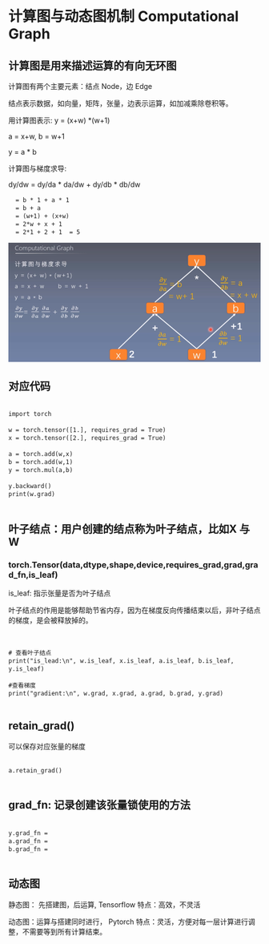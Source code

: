 

# 计算图与动态图机制 Computational Graph

## 计算图是用来描述运算的有向无环图


计算图有两个主要元素：结点 Node，边 Edge

结点表示数据，如向量，矩阵，张量，边表示运算，如加减乘除卷积等。

用计算图表示: y = (x+w) *(w+1)

a = x+w, b = w+1

y = a * b

计算图与梯度求导:

dy/dw = dy/da * da/dw + dy/db * db/dw

      = b * 1 + a * 1
      = b + a
      = (w+1) + (x+w)
      = 2*w + x + 1
      = 2*1 + 2 + 1  = 5

![image](https://github.com/xiaoxingchen505/Pytorch-Notes/blob/master/%E8%AE%A1%E7%AE%97%E5%9B%BE.png)


## 对应代码
<pre>
    <code>
import torch

w = torch.tensor([1.], requires_grad = True)
x = torch.tensor([2.], requires_grad = True)

a = torch.add(w,x)   
b = torch.add(w,1)
y = torch.mul(a,b)

y.backward()
print(w.grad)
    </code>
</pre>

## 叶子结点：用户创建的结点称为叶子结点，比如X 与 W

### torch.Tensor(data,dtype,shape,device,requires_grad,grad,grad_fn,is_leaf)

is_leaf: 指示张量是否为叶子结点

叶子结点的作用是能够帮助节省内存，因为在梯度反向传播结束以后，非叶子结点的梯度，是会被释放掉的。

<pre>
    <code>

# 查看叶子结点
print("is_lead:\n", w.is_leaf, x.is_leaf, a.is_leaf, b.is_leaf, y.is_leaf)

#查看梯度
print("gradient:\n", w.grad, x.grad, a.grad, b.grad, y.grad)
    </code>
</pre>

## retain_grad()
可以保存对应张量的梯度
<pre>
    <code>
a.retain_grad()
    </code>
</pre>

## grad_fn: 记录创建该张量锁使用的方法
<pre>
    <code>
y.grad_fn = <MulBackward0>
a.grad_fn = <AddBackward0>
b.grad_fn = <AddBackward0>
    </code>
</pre>

## 动态图

静态图： 先搭建图，后运算,  Tensorflow
特点：高效，不灵活

动态图：运算与搭建同时进行， Pytorch
特点：灵活，方便对每一层计算进行调整，不需要等到所有计算结束。